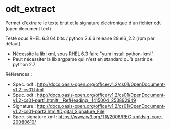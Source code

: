 # odt_extract

Permet d'extraire le texte brut et la signature électronique d'un fichier odt (open document text)

Testé sous RHEL 6.3 64 bits / python 2.6.6 release 29.el6_2.2 (rpm par défaut)
- Nécessite la lib lxml, sous RHEL 6.3 faire "yum install python-lxml"
- Peut nécessiter la lib argparse qui n'est en standard qu'à partir de python 2.7

Références :
- Spec. odf : http://docs.oasis-open.org/office/v1.2/cs01/OpenDocument-v1.2-cs01.html
- Spec. odt : http://docs.oasis-open.org/office/v1.2/cs01/OpenDocument-v1.2-cs01-part1.html#__RefHeading__1415004_253892949
- Signature : http://docs.oasis-open.org/office/v1.2/cs01/OpenDocument-v1.2-cs01-part3.html#Digital_Signature_File
- Spec. signature xml : https://www.w3.org/TR/2008/REC-xmldsig-core-20080610/
